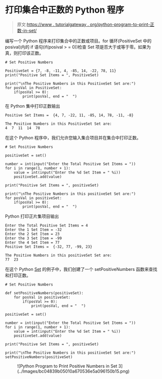 # 打印集合中正数的 Python 程序

> 原文:[https://www . tutorialgateway . org/python-program-to-print-正数-in-set/](https://www.tutorialgateway.org/python-program-to-print-positive-numbers-in-set/)

编写一个 Python 程序来打印集合中的正数或项目。for 循环(PositiveSet 中的 posival)内的 if 语句(if(posival > = 0))检查 Set 项是否大于或等于零。如果为真，则打印该正数。

```
# Set Positive Numbers

PositiveSet = {7, -8, -11, 4, -85, 14, -22, 78, 11}
print("Positive Set Items = ", PositiveSet)

print("\nThe Positive Numbers in this PositiveSet Set are:")
for posVal in PositiveSet:
    if(posVal >= 0):
        print(posVal, end = "  ")
```

在 Python 集中打印正数输出

```
Positive Set Items =  {4, 7, -22, 11, -85, 14, 78, -11, -8}

The Positive Numbers in this PositiveSet Set are:
4  7  11  14  78 
```

在这个 Python 程序中，我们允许您输入集合项目并在集合中打印正数。

```
# Set Positive Numbers

positiveSet = set()

number = int(input("Enter the Total Positive Set Items = "))
for i in range(1, number + 1):
    value = int(input("Enter the %d Set Item = " %i))
    positiveSet.add(value)

print("Positive Set Items = ", positiveSet)

print("\nThe Positive Numbers in this positiveSet Set are:")
for posVal in positiveSet:
    if(posVal >= 0):
        print(posVal, end = "  ")
```

Python 打印正片集项目输出

```
Enter the Total Positive Set Items = 4
Enter the 1 Set Item = -32
Enter the 2 Set Item = 23
Enter the 3 Set Item = -99
Enter the 4 Set Item = 77
Positive Set Items =  {-32, 77, -99, 23}

The Positive Numbers in this positiveSet Set are:
77  23 
```

在这个 Python [Set](https://www.tutorialgateway.org/python-set/) 的例子中，我们创建了一个 setPositiveNumbers 函数来查找和打印正数。

```
# Set Positive Numbers

def setPositiveNumbers(positiveSet):
    for posVal in positiveSet:
        if(posVal >= 0):
            print(posVal, end = "  ")

positiveSet = set()

number = int(input("Enter the Total Positive Set Items = "))
for i in range(1, number + 1):
    value = int(input("Enter the %d Set Item = " %i))
    positiveSet.add(value)

print("Positive Set Items = ", positiveSet)

print("\nThe Positive Numbers in this positiveSet Set are:")
setPositiveNumbers(positiveSet)
```

<figure class="wp-block-image size-large">![Python Program to Print Positive Numbers in Set 3](../Images/bc04839b05010a670536e5a096150b15.png)</figure>